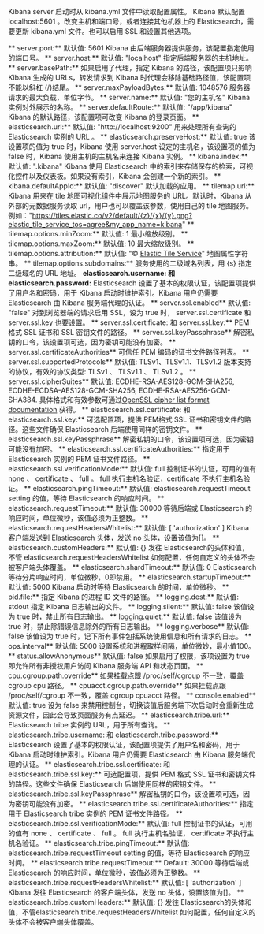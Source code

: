 Kibana server 启动时从 kibana.yml 文件中读取配置属性。
Kibana 默认配置 localhost:5601 。改变主机和端口号，或者连接其他机器上的 Elasticsearch，需要更新 kibana.yml 文件。也可以启用 SSL 和设置其他选项。

** server.port:**
默认值: 5601 Kibana 由后端服务器提供服务，该配置指定使用的端口号。
** server.host:**
默认值: "localhost" 指定后端服务器的主机地址。
** server.basePath:**
如果启用了代理，指定 Kibana 的路径，该配置项只影响 Kibana 生成的 URLs，转发请求到 Kibana 时代理会移除基础路径值，该配置项不能以斜杠 (/)结尾。
** server.maxPayloadBytes:**
默认值: 1048576 服务器请求的最大负载，单位字节。
** server.name:**
默认值: "您的主机名" Kibana 实例对外展示的名称。
** server.defaultRoute:**
默认值: "/app/kibana" Kibana 的默认路径，该配置项可改变 Kibana 的登录页面。
** elasticsearch.url:**
默认值: "http://localhost:9200" 用来处理所有查询的 Elasticsearch 实例的 URL 。
** elasticsearch.preserveHost:**
默认值: true 该设置项的值为 true 时，Kibana 使用 server.host 设定的主机名，该设置项的值为 false 时，Kibana 使用主机的主机名来连接 Kibana 实例。
** kibana.index:**
默认值: ".kibana" Kibana 使用 Elasticsearch 中的索引来存储保存的检索，可视化控件以及仪表板。如果没有索引，Kibana 会创建一个新的索引。
** kibana.defaultAppId:**
默认值: "discover" 默认加载的应用。
** tilemap.url:**
Kibana 用来在 tile 地图可视化组件中展示地图服务的 URL。默认时，Kibana 从外部的元数据服务读取 url，用户也可以覆盖该参数，使用自己的 tile 地图服务。例如："https://tiles.elastic.co/v2/default/{z}/{x}/{y}.png?elastic_tile_service_tos=agree&my_app_name=kibana"
** tilemap.options.minZoom:**
默认值: 1 最小缩放级别。
** tilemap.options.maxZoom:**
默认值: 10 最大缩放级别。
** tilemap.options.attribution:**
默认值: "© [Elastic Tile Service](https://www.elastic.co/elastic-tile-service)" 地图属性字符串。
** tilemap.options.subdomains:**
服务使用的二级域名列表，用 {s} 指定二级域名的 URL 地址。
 **elasticsearch.username: 和 elasticsearch.password:**
Elasticsearch 设置了基本的权限认证，该配置项提供了用户名和密码，用于 Kibana 启动时维护索引。Kibana 用户仍需要 Elasticsearch 由 Kibana 服务端代理的认证。
** server.ssl.enabled**
默认值: "false" 对到浏览器端的请求启用 SSL，设为 true 时， server.ssl.certificate 和 server.ssl.key 也要设置。
** server.ssl.certificate: 和 server.ssl.key:**
PEM 格式 SSL 证书和 SSL 密钥文件的路径。
** server.ssl.keyPassphrase**
解密私钥的口令，该设置项可选，因为密钥可能没有加密。
** server.ssl.certificateAuthorities**
可信任 PEM 编码的证书文件路径列表。
** server.ssl.supportedProtocols**
默认值: TLSv1、TLSv1.1、TLSv1.2 版本支持的协议，有效的协议类型: TLSv1 、 TLSv1.1 、 TLSv1.2 。
** server.ssl.cipherSuites**
默认值: ECDHE-RSA-AES128-GCM-SHA256, ECDHE-ECDSA-AES128-GCM-SHA256, ECDHE-RSA-AES256-GCM-SHA384. 具体格式和有效参数可通过[OpenSSL cipher list format documentation](https://www.openssl.org/docs/man1.0.2/apps/ciphers.html#CIPHER-LIST-FORMAT) 获得。
** elasticsearch.ssl.certificate: 和 elasticsearch.ssl.key:**
可选配置项，提供 PEM格式 SSL 证书和密钥文件的路径。这些文件确保 Elasticsearch 后端使用同样的密钥文件。
** elasticsearch.ssl.keyPassphrase**
解密私钥的口令，该设置项可选，因为密钥可能没有加密。
** elasticsearch.ssl.certificateAuthorities:**
指定用于 Elasticsearch 实例的 PEM 证书文件路径。
** elasticsearch.ssl.verificationMode:**
默认值: full 控制证书的认证，可用的值有 none 、 certificate 、 full 。 full 执行主机名验证，certificate 不执行主机名验证。
** elasticsearch.pingTimeout:**
默认值: elasticsearch.requestTimeout setting 的值，等待 Elasticsearch 的响应时间。
** elasticsearch.requestTimeout:**
默认值: 30000 等待后端或 Elasticsearch 的响应时间，单位微秒，该值必须为正整数。
** elasticsearch.requestHeadersWhitelist:**
默认值: [ 'authorization' ] Kibana 客户端发送到 Elasticsearch 头体，发送 no 头体，设置该值为[]。
** elasticsearch.customHeaders:**
默认值: {} 发往 Elasticsearch的头体和值， 不管 elasticsearch.requestHeadersWhitelist 如何配置，任何自定义的头体不会被客户端头体覆盖。
** elasticsearch.shardTimeout:**
默认值: 0 Elasticsearch 等待分片响应时间，单位微秒，0即禁用。
** elasticsearch.startupTimeout:**
默认值: 5000 Kibana 启动时等待 Elasticsearch 的时间，单位微秒。
** pid.file:**
指定 Kibana 的进程 ID 文件的路径。
** logging.dest:**
默认值: stdout 指定 Kibana 日志输出的文件。
** logging.silent:**
默认值: false 该值设为 true 时，禁止所有日志输出。
** logging.quiet:**
默认值: false 该值设为 true 时，禁止除错误信息除外的所有日志输出。
** logging.verbose**
默认值: false 该值设为 true 时，记下所有事件包括系统使用信息和所有请求的日志。
** ops.interval**
默认值: 5000 设置系统和进程取样间隔，单位微妙，最小值100。
** status.allowAnonymous**
默认值: false 如果启用了权限，该项设置为 true 即允许所有非授权用户访问 Kibana 服务端 API 和状态页面。
** cpu.cgroup.path.override**
如果挂载点跟 /proc/self/cgroup 不一致，覆盖 cgroup cpu 路径。
** cpuacct.cgroup.path.override**
如果挂载点跟 /proc/self/cgroup 不一致，覆盖 cgroup cpuacct 路径。
** console.enabled**
默认值: true 设为 false 来禁用控制台，切换该值后服务端下次启动时会重新生成资源文件，因此会导致页面服务有点延迟。
** elasticsearch.tribe.url:**
Elasticsearch tribe 实例的 URL，用于所有查询。
** elasticsearch.tribe.username: 和 elasticsearch.tribe.password:**
Elasticsearch 设置了基本的权限认证，该配置项提供了用户名和密码，用于 Kibana 启动时维护索引。Kibana 用户仍需要 Elasticsearch 由 Kibana 服务端代理的认证。
** elasticsearch.tribe.ssl.certificate: 和 elasticsearch.tribe.ssl.key:**
可选配置项，提供 PEM 格式 SSL 证书和密钥文件的路径。这些文件确保 Elasticsearch 后端使用同样的密钥文件。
** elasticsearch.tribe.ssl.keyPassphrase**
解密私钥的口令，该设置项可选，因为密钥可能没有加密。
** elasticsearch.tribe.ssl.certificateAuthorities:**
指定用于 Elasticsearch tribe 实例的 PEM 证书文件路径。
** elasticsearch.tribe.ssl.verificationMode:**
默认值: full 控制证书的认证，可用的值有 none 、 certificate 、 full 。 full 执行主机名验证， certificate 不执行主机名验证。
** elasticsearch.tribe.pingTimeout:**
默认值:  elasticsearch.tribe.requestTimeout setting 的值，等待 Elasticsearch 的响应时间。
** elasticsearch.tribe.requestTimeout:**
Default: 30000 等待后端或 Elasticsearch 的响应时间，单位微秒，该值必须为正整数。
** elasticsearch.tribe.requestHeadersWhitelist:**
默认值: [ 'authorization' ] Kibana 发往 Elasticsearch 的客户端头体，发送 no 头体，设置该值为[]。
** elasticsearch.tribe.customHeaders:**
默认值: {} 发往 Elasticsearch的头体和值，不管elasticsearch.tribe.requestHeadersWhitelist 如何配置，任何自定义的头体不会被客户端头体覆盖。